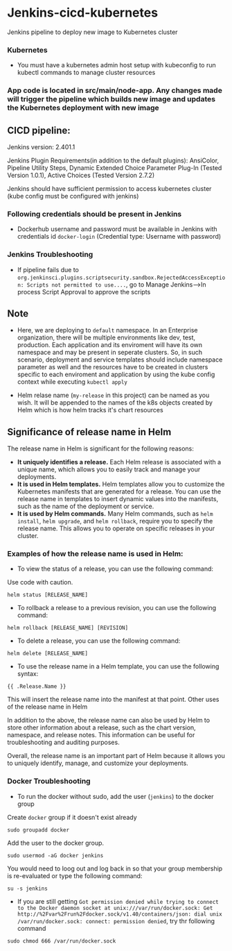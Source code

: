 # Jenkins-cicd-kubernetes
Jenkins pipeline to deploy new image to Kubernetes cluster

### Kubernetes 
* You must have a kubernetes admin host setup with kubeconfig to run kubectl commands to manage cluster resources

### App code is located in src/main/node-app. Any changes made will trigger the pipeline which builds new image and updates the Kubernetes deployment with new image

## CICD pipeline:

Jenkins version: 2.401.1

Jenkins Plugin Requirements(in addition to the default plugins): AnsiColor, Pipeline Utility Steps, Dynamic Extended Choice Parameter Plug-In (Tested Version 1.0.1), Active Choices (Tested Version 2.7.2)

Jenkins should have sufficient permission to access kubernetes cluster (kube config must be configured with jenkins)

### Following credentials should be present in Jenkins

* Dockerhub username and password must be available in Jenkins with credentials id `docker-login` (Credential type: Username with password)

### Jenkins Troubleshooting

* If pipeline fails due to `org.jenkinsci.plugins.scriptsecurity.sandbox.RejectedAccessException: Scripts not permitted to use....`, go to Manage Jenkins-->In process Script Approval to approve the scripts 


## Note
* Here, we are deploying to `default` namespace. In an Enterprise organization, there will be multiple environments like dev, test, production. Each application and its enviroment will have its own namespace and may be present in seperate clusters. So, in such scenario, deployment and service templates should include namespace parameter as well and the resources have to be created in clusters specific to each enviroment and application by using the kube config context while executing `kubectl apply`

* Helm relase name (`my-release` in this project) can be named as you wish. It will be appended to the names of the k8s objects created by Helm which is how helm tracks it's chart resources

## Significance of release name in Helm

The release name in Helm is significant for the following reasons:

* **It uniquely identifies a release.** Each Helm release is associated with a unique name, which allows you to easily track and manage your deployments.
* **It is used in Helm templates.** Helm templates allow you to customize the Kubernetes manifests that are generated for a release. You can use the release name in templates to insert dynamic values into the manifests, such as the name of the deployment or service.
* **It is used by Helm commands.** Many Helm commands, such as `helm install`, `helm upgrade`, and `helm rollback`, require you to specify the release name. This allows you to operate on specific releases in your cluster.

### Examples of how the release name is used in Helm:

* To view the status of a release, you can use the following command:

Use code with caution.

`helm status [RELEASE_NAME]`


* To rollback a release to a previous revision, you can use the following command:

`helm rollback [RELEASE_NAME] [REVISION]`


* To delete a release, you can use the following command:

`helm delete [RELEASE_NAME]`


* To use the release name in a Helm template, you can use the following syntax:

`{{ .Release.Name }}`

This will insert the release name into the manifest at that point.
Other uses of the release name in Helm

In addition to the above, the release name can also be used by Helm to store other information about a release, such as the chart version, namespace, and release notes. This information can be useful for troubleshooting and auditing purposes.

Overall, the release name is an important part of Helm because it allows you to uniquely identify, manage, and customize your deployments.

### Docker Troubleshooting

* To run the docker without sudo, add the user (`jenkins`) to the docker group

Create `docker` group if it doesn't exist already

`sudo groupadd docker`

Add the user to the docker group.

`sudo usermod -aG docker jenkins`

You would need to loog out and log back in so that your group membership is re-evaluated or type the following command:

`su -s jenkins`

* If you are still getting `Got permission denied while trying to connect to the Docker daemon socket at unix:///var/run/docker.sock: Get http://%2Fvar%2Frun%2Fdocker.sock/v1.40/containers/json: dial unix /var/run/docker.sock: connect: permission denied`, try thr following command

`sudo chmod 666 /var/run/docker.sock`
